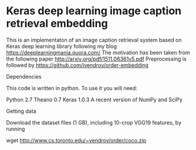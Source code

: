 # Keras deep learning image caption retrieval embedding


This is an implementaton of an image caption retrieval system based 
on Keras deep learning library following my blog https://deeplearningmania.quora.com/
The motivation has been taken from the following paper http://arxiv.org/pdf/1511.06361v5.pdf 
Preprocessing is followed by https://github.com/ivendrov/order-embedding



Dependencies

This code is written in python. To use it you will need:

Python 2.7
Theano 0.7
Keras 1.0.3 
A recent version of NumPy and SciPy


Getting data

Download the dataset files (1 GB), including 10-crop VGG19 features, by running

wget http://www.cs.toronto.edu/~vendrov/order/coco.zip
